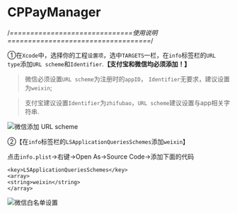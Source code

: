# CPPayManager

/*==============================使用说明===================================*/


 ①在`Xcode`中，选择你的工程`设置项`，选中`TARGETS`一栏，在`info`标签栏的`URL type`添加`URL scheme`和`Identifier`.**【支付宝和微信均必须添加！】**
 
 > 微信必须设置`URL scheme`为注册时的`appID`， `Identifier`无要求，建议设置为`weixin`;
 
 > 支付宝建议设置`Identifier`为`zhifubao`，`URL scheme`建议设置与app相关字符串.
 
 ![微信添加 URL scheme](https://res.wx.qq.com/open/zh_CN/htmledition/res/img/pic/app-access-guide/ios/image0042168b9.jpg)
 
 ②【在`info`标签栏的`LSApplicationQueriesSchemes`添加`weixin`】
 
 点击`info.plist`->右键->Open As->Source Code->添加下面的代码
 
 ```
 <key>LSApplicationQueriesSchemes</key>
 <array>
 <string>weixin</string>
 </array>
 ```
 
 ![微信白名单设置](http://mmbiz.qpic.cn/mmbiz_png/PiajxSqBRaEJsqKkSJGg4TLAxEIvWjtTfrHSbhE3zfbPzuuGzadu9FsWJuBNELsk1IuQucfx91ialTfpPhAF0grA/0?wx_fmt=png)
 
